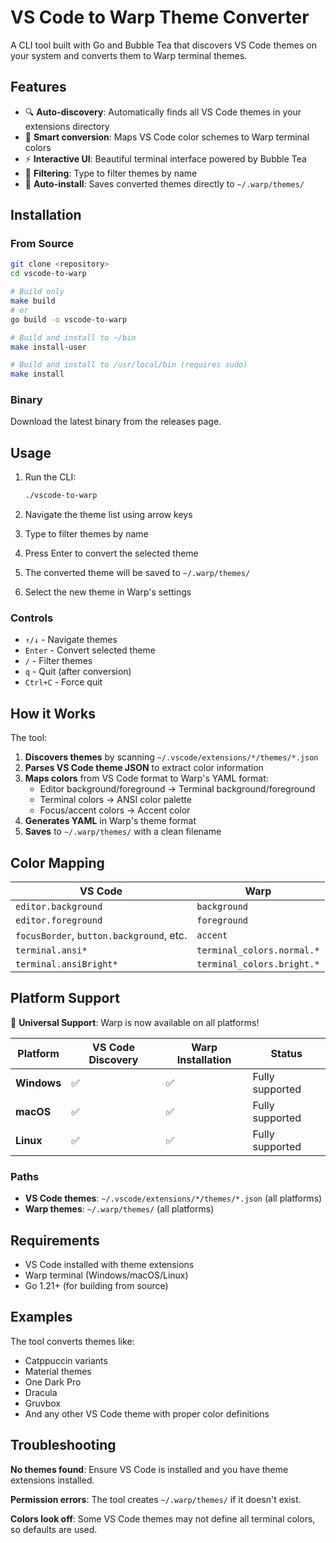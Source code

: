 # VS Code to Warp Theme Converter

A CLI tool built with Go and Bubble Tea that discovers VS Code themes on your system and converts them to Warp terminal themes.

## Features

- 🔍 **Auto-discovery**: Automatically finds all VS Code themes in your extensions directory
- 🎨 **Smart conversion**: Maps VS Code color schemes to Warp terminal colors
- ⚡ **Interactive UI**: Beautiful terminal interface powered by Bubble Tea
- 🔎 **Filtering**: Type to filter themes by name
- 📁 **Auto-install**: Saves converted themes directly to `~/.warp/themes/`

## Installation

### From Source

```bash
git clone <repository>
cd vscode-to-warp

# Build only
make build
# or
go build -o vscode-to-warp

# Build and install to ~/bin
make install-user

# Build and install to /usr/local/bin (requires sudo)
make install
```

### Binary

Download the latest binary from the releases page.

## Usage

1. Run the CLI:
   ```bash
   ./vscode-to-warp
   ```

2. Navigate the theme list using arrow keys
3. Type to filter themes by name
4. Press Enter to convert the selected theme
5. The converted theme will be saved to `~/.warp/themes/`
6. Select the new theme in Warp's settings

### Controls

- `↑/↓` - Navigate themes
- `Enter` - Convert selected theme  
- `/` - Filter themes
- `q` - Quit (after conversion)
- `Ctrl+C` - Force quit

## How it Works

The tool:

1. **Discovers themes** by scanning `~/.vscode/extensions/*/themes/*.json`
2. **Parses VS Code theme JSON** to extract color information
3. **Maps colors** from VS Code format to Warp's YAML format:
   - Editor background/foreground → Terminal background/foreground
   - Terminal colors → ANSI color palette
   - Focus/accent colors → Accent color
4. **Generates YAML** in Warp's theme format
5. **Saves** to `~/.warp/themes/` with a clean filename

## Color Mapping

| VS Code | Warp |
|---------|------|
| `editor.background` | `background` |
| `editor.foreground` | `foreground` |
| `focusBorder`, `button.background`, etc. | `accent` |
| `terminal.ansi*` | `terminal_colors.normal.*` |
| `terminal.ansiBright*` | `terminal_colors.bright.*` |

## Platform Support

🎉 **Universal Support**: Warp is now available on all platforms!

| Platform | VS Code Discovery | Warp Installation | Status |
|----------|------------------|------------------|--------|
| **Windows** | ✅ | ✅ | Fully supported |
| **macOS** | ✅ | ✅ | Fully supported |
| **Linux** | ✅ | ✅ | Fully supported |

### Paths
- **VS Code themes**: `~/.vscode/extensions/*/themes/*.json` (all platforms)
- **Warp themes**: `~/.warp/themes/` (all platforms)

## Requirements

- VS Code installed with theme extensions
- Warp terminal (Windows/macOS/Linux)
- Go 1.21+ (for building from source)

## Examples

The tool converts themes like:
- Catppuccin variants
- Material themes
- One Dark Pro
- Dracula
- Gruvbox
- And any other VS Code theme with proper color definitions

## Troubleshooting

**No themes found**: Ensure VS Code is installed and you have theme extensions installed.

**Permission errors**: The tool creates `~/.warp/themes/` if it doesn't exist.

**Colors look off**: Some VS Code themes may not define all terminal colors, so defaults are used.
